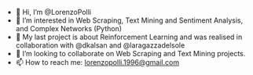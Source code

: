 - 👋 Hi, I’m @LorenzoPolli
- 👀 I’m interested in Web Scraping, Text Mining and Sentiment Analysis, and Complex Networks (Python) 
- 🌱 My last project is about Reinforcement Learning and was realised in collaboration with @dkalsan and @laragazzadelsole 
- 🤝 I’m looking to collaborate on Web Scraping and Text Mining projects.
- 📫 How to reach me: lorenzopolli.1996@gmail.com
